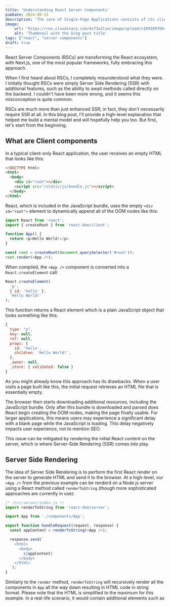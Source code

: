 ```yaml
---
title: 'Understanding React Server Components'
pubDate: 2024-08-15
description: 'The core of Single-Page Applications consists of its client routing which allows navigating through the pages without hitting the server. Here I explain how I have built my own basic React router to better understand the inner workings of SPAs.'
image:
    url: 'https://res.cloudinary.com/dx73a1lse/image/upload/v1691097664/blog/build-your-own-react-routerwebp_wzdy1w.webp' 
    alt: 'Thumbnail with the blog post title'
tags: ["react", "server components"]
draft: true
---
```


React Server Components (RSCs) are transforming the React ecosystem, with Next.js, one of the most popular frameworks, fully embracing this approach.

When I first heard about RSCs, I completely misunderstood what they were. I initially thought RSCs were simply Server Side Rendering (SSR) with additional features, such as the ability to await methods called directly on the backend. I couldn't have been more wrong, and it seems this misconception is quite common. 

RSCs are much more than just enhanced SSR; in fact, they don't necessarily require SSR at all. In this blog post, I'll provide a high-level explanation that helped me build a mental model and will hopefully help you too. But first, let's start from the beginning.

## What are Client components

In a typical client-only React application, the user receives an empty HTML that looks like this:

```html
<!DOCTYPE html>
<html>
  <body>
    <div id="root"></div>
    <script src="/static/js/bundle.js"></script>
  </body>
</html>
````

React, which is included in the JavaScript bundle, uses the empty `<div id="root">` element to dynamically append all of the DOM nodes like this:

```js
import React from 'react';
import { createRoot } from 'react-dom/client';

function App() {
  return <p>Hello World!</p>
}

const root = createRoot(document.querySelector('#root'));
root.render(<App />);
```

When compiled, the `<App />` component is converted into a `React.createElement` call:

```js
React.createElement(
  'p',
  { id: 'hello' },
  'Hello World!'
);
``` 

This function returns a React element which is a plain JavaScript object that looks something like this:

```js
{
  type: "p",
  key: null,
  ref: null,
  props: {
    id: 'hello',
    children: 'Hello World!',
  },
  _owner: null,
  _store: { validated: false }
}
```

As you might already know this approach has its drawbacks. When a user visits a page built like this, the initial request retrieves an HTML file that is essentially empty.

The browser then starts downloading additional resources, including the JavaScript bundle. Only after this bundle is downloaded and parsed does React begin creating the DOM nodes, making the page finally usable. For larger applications, this means users may experience a significant delay with a blank page while the JavaScript is loading. This delay negatively impacts user experience, not to mention SEO.

This issue can be mitigated by rendering the initial React content on the server, which is where Server-Side Rendering (SSR) comes into play.

## Server Side Rendering

The idea of Server Side Rendering is to perform the first React render on the server to generate HTML and send it to the browser. At a high-level, our `<App />` from the previous example can be renderd on a Node.js server using a React method called `renderToString` (though more sophisticated approaches are currently in use):

```js
/* /src/server/index.js */
import renderToString from 'react-dom/server';

import App from './components/App';

export function handleRequest(request, response) {
  const appContent = renderToString(<App />);

  response.send(`
    <html>
      <body>
        ${appContent}
      </body>
    </html>
  `);
}
```

Similarly to the `render` method, `renderToString` will recursively render all the components in `App` all the way down resulting in HTML code in string format. Please note that the HTML is simplified to the maximum for this example. In a real-life scenario, it would contain additional elements such as <script> tags to fetch the JavaScript bundle.

This approach has the advantage that the user can start viewing the content as soon as the HTML is received, even while the JavaScript is still loading, making the application more responsive.
Once the JavaScript has loaded, React makes the page interactive through a process called "hydration". During this process, React performs a render to determine the shape of the component tree and set up all of the interactivity, such as event listeners. As opposed to client-side rendering, this render is not used to create all of the DOM nodes, as they already exist from the server, but rather to integrate with the existing DOM.

In order to achieve this, React uses a method called `hydrateRoot` which is used instead of `createRoot` in client side rendering:

```diff
import React from 'react`
- import { createRoot } from 'react-dom/client';
+ import { hydrateRoot } from 'react-dom/client';

function App() {
  return (
    <h1>Hello world!</h1>
  );
}

- const root = createRoot(document.querySelector('#root'));
- root.render(<App />);
+ hydrateRoot(document.querySelector('#root'), <App />);
```

Note how, instead of creating DOM nodes and rendering them using the `createRoot` and `render` methods as we saw in the client side rendering example, now we just adopt the HTML received from the server using `hydrateRoot`:

## Server Components

React Server Components introduce a new paradigm allowing components to run solely on the server. This server-only execution means that their code isn't included in the JS bundle, which opens up possibilities for performing tasks that would be impossible or inefficient on the client side, such as accessing databases or backend services securely without exposing them to the frontend.

### SSR vs RSC
As previously describled, SSR involves pre-running the client application on the server. However, React Server Components differ fundamentally from this approach. 

While SSR generates HTML on the server, RSC involves rendering React components on the server and passing their output as serialized objects to the client. These serialized objects represent a React component tree, not static HTML. 

In our previous example of an SSR application, if we had RSCs the HTML received by the client would look something like this:

```html
<!DOCTYPE html>
<html>
  <body>
    <p>Hello World!</p>
    <script src="/static/js/bundle.js"></script>
    <script>
      self.__next['$App-1'] = {
        type: 'p',
        props: null,
        children: "Hello World!",
      };
    </script>
  </body>
</html>
```

We see that this HTML includes the pre-rendered React application (the "Hello World!" paragraph), result of the SSR. Then we also have two `<script>` tags. The first tag loads up the JS bundle which includes React and the client components. 

The second tag includes what RSC rendered, which is a serialized React object tree, known as the React Server Component Payload (the actual format would be a stringified JSON array but it has been simplified here). During reconciliation on the client, React uses this pre-rendered component tree as if it had been rendered on the client, even though the initial rendering occurred entirely on the server.

### The "Server" in Server Components

The term "server" in Server Components doesn't strictly mean that these components run on a server in real-time. Instead, they often execute ahead of time, particularly in frameworks like Next.js. By default, [Next.js configures Server Components to render at build time](https://nextjs.org/docs/app/building-your-application/rendering/server-components#static-rendering-default), where the compiler pre-renders them into a serialized React object tree. This approach allows developers to build static sites where all the heavy lifting happens during the build, rather than at runtime.

### Usage

RSCs have a tight integration with client components, both on the server when React uses the RSC payload and client components to render HTML and on the client, where React needs to reconcile the Client and Server Component trees to update the DOM. 

This integration requires coordination with various tools outside of React, such as the bundler, server, and router which can be a bit daunting to set up yourself and that's why we use frameworks. However, [the only framework that currently uses React Server Components is Next.js 13.4+](https://react.dev/learn/start-a-new-react-project#bleeding-edge-react-frameworks) and its newly re-architected "App Router." 

When using RSCs, all components are assumed to be Server Components by default. We have to “opt in” for Client Components by using the `'use client'` directive on top of the component:


## Conclusion

React Server Components are not a replacement for Server-Side Rendering but an enhancement. They allow developers to omit certain components from the client-side JavaScript bundle, ensuring these components only execute on the server. Their benefits are still yet to be

## References

If you want to learn more about RSCs, I can't recommend enough these invaluable references which I used myself for the writing of this article:

- [Making Sense of React Server Components](https://www.joshwcomeau.com/react/server-components/#introduction-to-react-server-components-3) by Josh Comeau
- [RSC from scratch](https://github.com/reactwg/server-components/discussions/5) by Dan Abramov
- [Data Feching with React Server Components](https://github.com/reactwg/server-components/discussions/5) by Dan Abramov and Lauren Tan
- [Next.js Docs](https://nextjs.org/docs/app/building-your-application/rendering/server-components) Next.js documentation on RSCs
